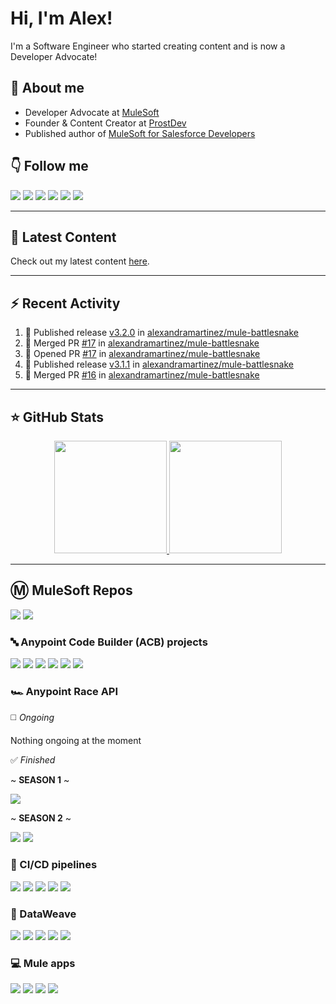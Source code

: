 # Hi, I'm Alex!

I'm a Software Engineer who started creating content and is now a Developer Advocate!

## 👋 About me

- Developer Advocate at [MuleSoft](https://www.mulesoft.com/)
- Founder & Content Creator at [ProstDev](https://www.prostdev.com/)
- Published author of [MuleSoft for Salesforce Developers](https://www.amazon.com/Mulesoft-Salesforce-Developers-Architects-practitioners/dp/1801079609/ref=sr_1_3)

## 👇 Follow me

  <a href="https://www.prostdev.com/"><img src="https://img.shields.io/badge/-ProstDev-33c4ec?style=for-the-badge"/></a>
  <a href="https://www.linkedin.com/in/alexandra-n-martinez/"><img src="https://img.shields.io/badge/-LinkedIn-0A66C2?style=for-the-badge&logo=Linkedin&logoColor=white"/></a>
  <a href="https://www.instagram.com/devalexmartinez/"><img src="https://img.shields.io/badge/-Instagram-E4405F?style=for-the-badge&logo=Instagram&logoColor=white"/></a>
  <a href="https://www.twitch.tv/devalexmartinez"><img src="https://img.shields.io/badge/-Twitch-9146FF?style=for-the-badge&logo=Twitch&logoColor=white"/></a>
  <a href="https://www.youtube.com/prostdev"><img src="https://img.shields.io/badge/-YouTube-FF0000?style=for-the-badge&logo=YouTube&logoColor=white"/></a>
  <a href="https://www.alexmartinez.ca/links"><img src="https://img.shields.io/badge/-Others-green?style=for-the-badge&logo=Linktree&logoColor=white"/></a>
  <!--  <a href="https://twitter.com/devalexmartinez"><img src="https://img.shields.io/badge/-Twitter-blue?style=for-the-badge&logo=Twitter&logoColor=white"/></a> -->
  <!--  <a href="https://www.polywork.com/devalexmartinez"><img src="https://img.shields.io/badge/-Polywork-543DE0?style=for-the-badge&logo=Polywork&logoColor=white"/></a> -->

---

## 📝 Latest Content

<!-- BLOG:START -->
Check out my latest content [here](https://www.alexmartinez.ca/home/latest-content).
<!-- BLOG:END -->

---

## :zap: Recent Activity 

<!--START_SECTION:activity-->
1. 🚀 Published release [v3.2.0](https://github.com/alexandramartinez/mule-battlesnake/releases/tag/v3.2.0) in [alexandramartinez/mule-battlesnake](https://github.com/alexandramartinez/mule-battlesnake)
2. 🎉 Merged PR [#17](https://github.com/alexandramartinez/mule-battlesnake/pull/17) in [alexandramartinez/mule-battlesnake](https://github.com/alexandramartinez/mule-battlesnake)
3. 💪 Opened PR [#17](https://github.com/alexandramartinez/mule-battlesnake/pull/17) in [alexandramartinez/mule-battlesnake](https://github.com/alexandramartinez/mule-battlesnake)
4. 🚀 Published release [v3.1.1](https://github.com/alexandramartinez/mule-battlesnake/releases/tag/v3.1.1) in [alexandramartinez/mule-battlesnake](https://github.com/alexandramartinez/mule-battlesnake)
5. 🎉 Merged PR [#16](https://github.com/alexandramartinez/mule-battlesnake/pull/16) in [alexandramartinez/mule-battlesnake](https://github.com/alexandramartinez/mule-battlesnake)
<!--END_SECTION:activity-->


---

## ⭐️ GitHub Stats

<p align="center">
  <a href="https://github.com/alexandramartinez">
    <img height="180em" src="https://github-readme-stats.vercel.app/api?username=alexandramartinez&theme=midnight-purple&count_private=true&show_icons=true&include_all_commits=true"/>
    <img height="180em" src="https://github-readme-stats-eight-theta.vercel.app/api/top-langs/?username=alexandramartinez&theme=midnight-purple&layout=compact&langs_count=6"/>
  </a>
</p>

---

## Ⓜ️ MuleSoft Repos

[![](https://github-readme-stats.vercel.app/api/pin/?username=alexandramartinez&repo=mulesoft-from-start&theme=jolly)](https://github.com/alexandramartinez/mulesoft-from-start)
[![](https://github-readme-stats.vercel.app/api/pin/?username=ProstDev&repo=codetober23&theme=jolly)](https://github.com/ProstDev/codetober23)

### 🔤 Anypoint Code Builder (ACB) projects
[![](https://github-readme-stats.vercel.app/api/pin/?username=alexandramartinez&repo=datacloud-mulesoft-integration&theme=jolly)](https://github.com/alexandramartinez/datacloud-mulesoft-integration)
[![](https://github-readme-stats.vercel.app/api/pin/?username=alexandramartinez&repo=mule-dynamodb-to-datacloud&theme=jolly)](https://github.com/alexandramartinez/mule-dynamodb-to-datacloud)
[![](https://github-readme-stats.vercel.app/api/pin/?username=ProstDev&repo=args-in-acb&theme=jolly)](https://github.com/ProstDev/args-in-acb)
[![](https://github-readme-stats.vercel.app/api/pin/?username=alexandramartinez&repo=acb-test123&theme=jolly)](https://github.com/alexandramartinez/acb-test123)
[![](https://github-readme-stats.vercel.app/api/pin/?username=alexandramartinez&repo=waffle-house-api&theme=jolly)](https://github.com/alexandramartinez/waffle-house-api)
[![](https://github-readme-stats.vercel.app/api/pin/?username=alexandramartinez&repo=acb-dt-1&theme=jolly)](https://github.com/alexandramartinez/acb-dt-1)

### 🏎️ Anypoint Race API


◻️ *Ongoing*

Nothing ongoing at the moment

✅ *Finished*

~ **SEASON 1** ~

[![](https://github-readme-stats.vercel.app/api/pin/?username=alexandramartinez&repo=anypoint-race-api-postman&theme=jolly)](https://github.com/alexandramartinez/anypoint-race-api-postman)

~ **SEASON 2** ~

[![](https://github-readme-stats.vercel.app/api/pin/?username=alexandramartinez&repo=anypoint-race-api-mulesoft&theme=jolly)](https://github.com/alexandramartinez/anypoint-race-api-mulesoft)
[![](https://github-readme-stats.vercel.app/api/pin/?username=alexandramartinez&repo=anypoint-racer-api&theme=jolly)](https://github.com/alexandramartinez/anypoint-racer-api)

### 🔁 CI/CD pipelines

[![](https://github-readme-stats.vercel.app/api/pin/?username=alexandramartinez&repo=github-actions&theme=jolly)](https://github.com/alexandramartinez/github-actions)
[![](https://github-readme-stats.vercel.app/api/pin/?username=alexandramartinez&repo=mulesoft-mfa-cicd&theme=jolly)](https://github.com/alexandramartinez/mulesoft-mfa-cicd)
[![](https://github-readme-stats.vercel.app/api/pin/?username=alexandramartinez&repo=api-catalog-cli-example&theme=jolly)](https://github.com/alexandramartinez/api-catalog-cli-example)
[![](https://github-readme-stats.vercel.app/api/pin/?username=alexandramartinez&repo=mule-bat-example&theme=jolly)](https://github.com/alexandramartinez/mule-bat-example)
[![](https://github-readme-stats.vercel.app/api/pin/?username=alexandramartinez&repo=dataweave-utilities-library&theme=jolly)](https://github.com/alexandramartinez/dataweave-utilities-library)

### 💙 DataWeave

[![](https://github-readme-stats.vercel.app/api/pin/?username=alexandramartinez&repo=adventofcode-2023&theme=jolly)](https://github.com/alexandramartinez/adventofcode-2023)
[![](https://github-readme-stats.vercel.app/api/pin/?username=alexandramartinez&repo=adventofcode-2022&theme=jolly)](https://github.com/alexandramartinez/adventofcode-2022)
[![](https://github-readme-stats.vercel.app/api/pin/?username=alexandramartinez&repo=dataweave-scripts&theme=jolly)](https://github.com/alexandramartinez/dataweave-scripts)
[![](https://github-readme-stats.vercel.app/api/pin/?username=alexandramartinez&repo=reviewing-a-complex-dw-transformation-use-case&theme=jolly)](https://github.com/alexandramartinez/reviewing-a-complex-dw-transformation-use-case)
[![](https://github-readme-stats.vercel.app/api/pin/?username=alexandramartinez&repo=dataweave-challenges&theme=jolly)](https://github.com/alexandramartinez/dataweave-challenges)

### 💻 Mule apps
[![](https://github-readme-stats.vercel.app/api/pin/?username=alexandramartinez&repo=mule-battlesnake&theme=jolly)](https://github.com/alexandramartinez/mule-battlesnake)
[![](https://github-readme-stats.vercel.app/api/pin/?username=alexandramartinez&repo=my-process-api-munits&theme=jolly)](https://github.com/alexandramartinez/my-process-api-munits)
[![](https://github-readme-stats.vercel.app/api/pin/?username=alexandramartinez&repo=slack-maxmanager-app&theme=jolly)](https://github.com/alexandramartinez/slack-maxmanager-app)
[![](https://github-readme-stats.vercel.app/api/pin/?username=alexandramartinez&repo=vampireAPI&theme=jolly)](https://github.com/alexandramartinez/vampireAPI)


